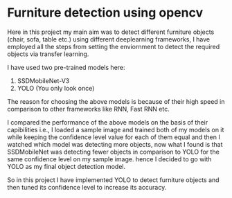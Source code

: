 # Furniture detection using opencv
Here in this project my main aim was to detect different furniture objects (chair, sofa, table etc.) using different deeplearning frameworks, I have employed all the steps from setting the enviornment to detect the required objects via transfer learning. 

I have used two pre-trained models here: 
1) SSDMobileNet-V3 
2) YOLO (You only look once)

The reason for choosing the above models is because of their high speed in comparison to other frameworks like RNN, Fast RNN etc. 

I compared the performance of the above models on the basis of their capibilities i.e., I loaded a sample image and trained both of my models on it while keeping the confidence level value for each of them equal and then I watched which model was detecting more objects, now what I found is that SSDMobileNet was detecting fewer objects in comparison to YOLO for the same confidence level on my sample image. hence I decided to go with YOLO as my final object detection model.

So in this project I have implemented YOLO to detect furniture objects and then tuned its confidence level to increase its accuracy.
